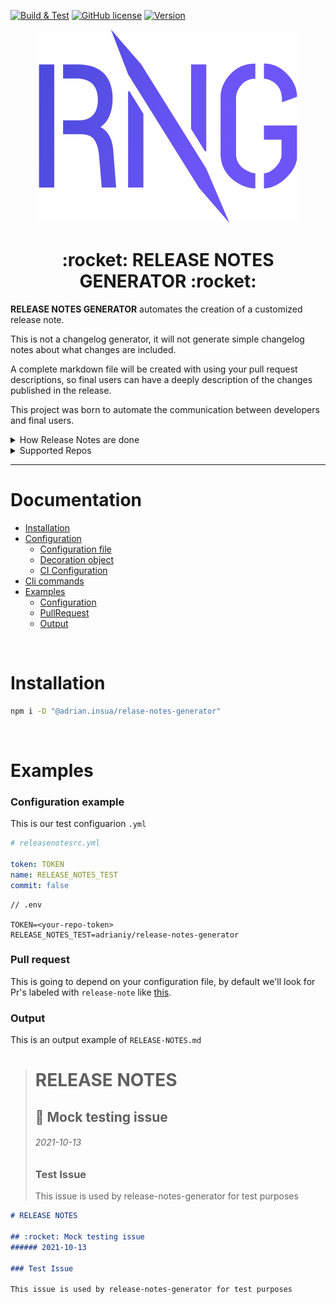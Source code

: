 [![Build & Test][build-badge]][build-link]
[![GitHub license][license-image]][repo-link]
[![Version][version-image]][repo-version-link]

<p align="center">
  <img alt="RNG" src="./assets/RNG.png">
</p>

<center><h1 align="center">:rocket: RELEASE NOTES GENERATOR :rocket:</h1></center>

**RELEASE NOTES GENERATOR** automates the creation of a customized release note.

This is not a changelog generator, it will not generate simple changelog notes about what changes
are included.

A complete markdown file will be created with using your pull request descriptions, so final users can have
a deeply description of the changes published in the release.

This project was born to automate the communication between developers and final users.

<details>
	<summary>How Release Notes are done</summary>

- Parse every PR **since last RELEASE**.
- Include PR title and description's markdown in `RELEASE-NOTE.md`
- The parser will use Pull Request labels for:
	- **Filter** wich labels will be used in `RELEASE-NOTES.md`. i.e: `type/releas-note`
	- **Mark** Release note section as feature, bug, refactor, etc.
- If you set `publish: true` 
    - Flag all changes will be commited to your repo.
    - Tag pull requests with `in-release-note` label.
- Execute plugins, like TEAMS webhooks
	
</details>

<details>
	<summary>Supported Repos</summary

Currently we are only supporting **GITHUB** via [@octokit](https://github.com/octokit/octokit.js) and TEAMS notifications using webhooks.
		
</details>

---

# Documentation

- [Installation](#installation)
- [Configuration](/src/configuration#readme)
    - [Configuration file](#configuration-file)
    - [Decoration object](#decoration-object)
    - [CI Configuration](#ci-configuration)
- [Cli commands](/src/commander#readme)
- [Examples](#examples)
	- [Configuration](#configuration-example)
	- [PullRequest](#pull-request)
	- [Output](#output)
<br/>
		
# Installation

```bash
npm i -D "@adrian.insua/relase-notes-generator"
```
		
<br/>

# Examples

### Configuration example

This is our test configuarion `.yml`

```yml
# releasenotesrc.yml

token: TOKEN
name: RELEASE_NOTES_TEST
commit: false

```

```
// .env

TOKEN=<your-repo-token>
RELEASE_NOTES_TEST=adrianiy/release-notes-generator
```

### Pull request

This is going to depend on your configuration file, by default we'll look for Pr's labeled with `release-note` like [this](https://github.com/adrianiy/release-notes-generator/pull/12).

### Output

This is an output example of `RELEASE-NOTES.md`

> # RELEASE NOTES
>
> ## :rocket: Mock testing issue 
> ###### 2021-10-13
>
> ### Test Issue
>
> This issue is used by release-notes-generator for test purposes

```markdown
# RELEASE NOTES

## :rocket: Mock testing issue 
###### 2021-10-13

### Test Issue

This issue is used by release-notes-generator for test purposes
```

[build-badge]: https://github.com/adrianiy/release-notes-generator/workflows/Build%20&%20Test/badge.svg
[build-link]: https://github.com/adrianiy/release-notes-generator/actions?query=workflow%3A"Build+%26+Test"
[license-image]: https://badgen.net/github/license/adrianiy/release-notes-generator
[version-image]: https://badgen.net/github/release/adrianiy/release-notes-generator/stable
[repo-link]: https://github.com/adrianiy/release-notes-generator
[repo-version-link]: https://github.com/adrianiy/release-notes-generator/releases
